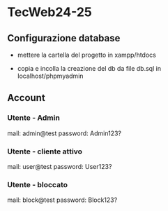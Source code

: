 # TecWeb24-25

## Configurazione database

- mettere la cartella del progetto in xampp/htdocs

- copia e incolla la creazione del db da file db.sql in localhost/phpmyadmin

## Account

### Utente - Admin
mail:     admin@test
password: Admin123?

### Utente - cliente attivo
mail:     user@test
password: User123?

### Utente - bloccato
mail:     block@test
password: Block123?